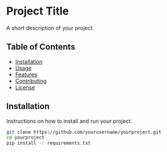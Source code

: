 # Project Title

A short description of your project.

## Table of Contents

- [Installation](#installation)
- [Usage](#usage)
- [Features](#features)
- [Contributing](#contributing)
- [License](#license)

## Installation

Instructions on how to install and run your project.

```bash
git clone https://github.com/yourusername/yourproject.git
cd yourproject
pip install -r requirements.txt

